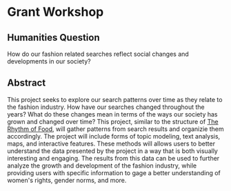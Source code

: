 # Grant Workshop

## Humanities Question 
How do our fashion related searches reflect social changes and developments in our society? 

## Abstract 
This project seeks to explore our search patterns over time as they relate to the fashion industry. How have our searches changed throughout the years? What do these changes mean in terms of the ways our society has grown and changed over time? This project, similar to the structure of [The Rhythm of Food](http://rhythm-of-food.net/), will gather patterns from search results and organizie them accordingly. The project will include forms of topic modeling, text analysis, maps, and interactive features. These methods will allows users to better understand the data presented by the project in a way that is both visually interesting and engaging. The results from this data can be used to further analyze the growth and development of the fashion industry, while providing users with specific information to gage a better understanding of women's rights, gender norms, and more.   

